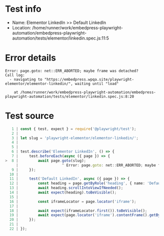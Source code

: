 # Test info

- Name: Elementor LinkedIn >> Default LinkedIn
- Location: /home/runner/work/embedpress-playwright-automation/embedpress-playwright-automation/tests/elementor/linkedin.spec.js:11:5

# Error details

```
Error: page.goto: net::ERR_ABORTED; maybe frame was detached?
Call log:
  - navigating to "https://embedpress.wpqa.site/playwright-elementor/elementor-linkedin/", waiting until "load"

    at /home/runner/work/embedpress-playwright-automation/embedpress-playwright-automation/tests/elementor/linkedin.spec.js:8:20
```

# Test source

```ts
   1 | const { test, expect } = require('@playwright/test');
   2 |
   3 | let slug = 'playwright-elementor/elementor-linkedin/';
   4 |
   5 |
   6 | test.describe('Elementor LinkedIn', () => {
   7 |     test.beforeEach(async ({ page }) => {
>  8 |         await page.goto(slug);
     |                    ^ Error: page.goto: net::ERR_ABORTED; maybe frame was detached?
   9 |     });
  10 |
  11 |     test('Default LinkedIn', async ({ page }) => {
  12 |         const heading = page.getByRole('heading', { name: 'Default linkedIn Embed Test' });
  13 |         await heading.scrollIntoViewIfNeeded();
  14 |         await expect(heading).toBeVisible();
  15 |
  16 |         const iframeLocator = page.locator('iframe');
  17 |
  18 |         await expect(iframeLocator.first()).toBeVisible();
  19 |         await expect(page.locator('iframe').contentFrame().getByLabel('View profile for Md. Nahid')).toBeVisible();
  20 |     });
  21 |
  22 | });
```